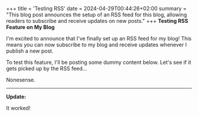 +++
title = 'Testing RSS'
date = 2024-04-29T00:44:26+02:00
summary = "This blog post announces the setup of an RSS feed for this blog, allowing readers to subscribe and receive updates on new posts."
+++
**Testing RSS Feature on My Blog**

I'm excited to announce that I've finally set up an RSS feed for my blog! This means you can now subscribe to my blog and receive updates whenever I publish a new post.

To test this feature, I'll be posting some dummy content below. Let's see if it gets picked up by the RSS feed...

Nonesense.

---

**Update:**

It worked!
